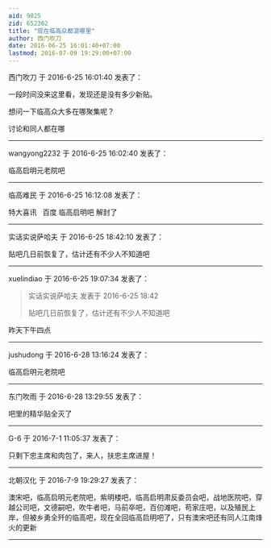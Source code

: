 ```yaml
---
aid: 9025
zid: 652362
title: "现在临高众都混哪里"
author: 西门吹刀
date: 2016-06-25 16:01:40+07:00
lastmod: 2016-07-09 19:29:00+07:00
---
```


西门吹刀 于 2016-6-25 16:01:40 发表了：

一段时间没来这里看，发现还是没有多少新贴。

想问一下临高众大多在哪聚集呢？

讨论和同人都在哪

---

wangyong2232 于 2016-6-25 16:02:40 发表了：

临高启明元老院吧

---

临高难民 于 2016-6-25 16:12:08 发表了：

特大喜讯&nbsp; &nbsp;百度 临高启明吧 解封了&nbsp; &nbsp;

---

实话实说萨哈夫 于 2016-6-25 18:42:10 发表了：

贴吧几日前恢复了，估计还有不少人不知道吧

---

xuelindiao 于 2016-6-25 19:07:34 发表了：

> 实话实说萨哈夫 发表于 2016-6-25 18:42
>
> 贴吧几日前恢复了，估计还有不少人不知道吧

昨天下午四点

---

jushudong 于 2016-6-28 13:16:24 发表了：

临高启明元老院吧

---

东门吹雨 于 2016-6-28 13:29:55 发表了：

吧里的精华贴全灭了

---

G-6 于 2016-7-1 11:05:37 发表了：

只剩下忠主席和肉包了，来人，扶忠主席进屋！

---

北朝汉化 于 2016-7-9 19:29:27 发表了：

澳宋吧，临高启明元老院吧，紫明楼吧，临高启明肃反委员会吧，战地医院吧，穿越公司吧，文德嗣吧，吹牛者吧，马前卒吧，百仞滩吧，苟家庄吧，以及殖民上岸，但被乡勇全歼的临高吧，现在全回临高启明吧了，只有澳宋吧还有同人江南烽火的更新

---
